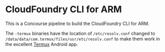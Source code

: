 # CloudFoundry CLI for ARM

This is a Concourse pipeline to build the CloudFoundry CLI for ARM.

The `-termux` binaries have the location of `/etc/resolv.conf` changed to `/data/data/com.termux/files/usr/etc/resolv.conf` to make them work in the excellent [Termux](https://termux.com/) Android app.